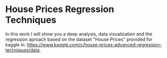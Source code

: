 # House Prices Regression Techniques
In this work I will show you a deep analysis, data visualization and the regression aproach based on the dataset "House Prices" provided for kaggle in: https://www.kaggle.com/c/house-prices-advanced-regression-techniques/data.
